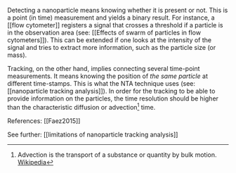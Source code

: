 Detecting a nanoparticle means knowing whether it is present or not. This is a point (in time) measurement and yields a binary result. For instance, a [[flow cytometer]] registers a signal that crosses a threshold if a particle is in the observation area (see: [[Effects of swarm of particles in flow cytometers]]). This can be extended if one looks at the intensity of the signal and tries to extract more information, such as the particle size (or mass). 

Tracking, on the other hand, implies connecting several time-point measurements. It means knowing the position of *the same particle* at different time-stamps. This is what the NTA technique uses (see: [[nanoparticle tracking analysis]]). In order for the tracking to be able to provide information on the particles, the time resolution should be higher than the characteristic diffusion or advection[^1] time. 

References: [[Faez2015]]

See further: [[limitations of nanoparticle tracking analysis]]

[^1]: Advection is the transport of a substance or quantity by bulk motion. [Wikipedia](https://en.wikipedia.org/wiki/Advection)